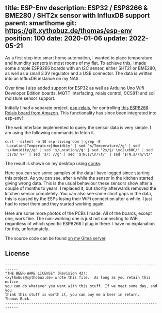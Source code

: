 title: ESP-Env
description: ESP32 / ESP8266 & BME280 / SHT2x sensor with InfluxDB support
parent: smarthome
git: https://git.xythobuz.de/thomas/esp-env
position: 100
date: 2020-01-06
update: 2022-05-21
---

As a first step into smart home automation, I wanted to place temperature and humidity sensors in most rooms of my flat.
To achieve this, I made some simple ESP8266 boards with an I2C sensor, either SHT21 or BME280, as well as a small 3.3V regulator and a USB connector.
The data is written into an InfluxDB instance on my NAS.

Over time I also added support for ESP32 as well as Arduino Uno Wifi Developer Edition boards, MQTT interfacing, relais control, CCS811 and soil moisture sensor support.

Initially I had a separate project, [esp-relais](https://git.xythobuz.de/thomas/esp-relais), for controlling [this ESP8266 Relais board from Amazon](https://amzn.to/3FQdOXB).
This functionality has since been integrated into esp-env!

<!--%
lightgallery([
    [ "img/espenv_10.jpg", "BME280 bedroom, front" ],
    [ "img/espenv_17.jpg", "SHT21 kitchen, front" ],
])
%-->

The web interface implemented to query the sensor data is very simple.
I am using the following commands to fetch it.

    curl --silent -m 10 esp-livingroom | grep -E 'Location|Temperature|Humidity' | sed 's/Temperature//g' | sed 's/Humidity//g' | sed 's/Location//g' | sed '2s/$/ \xc2\xb0C/' | sed '3s/$/ %/' | sed 's/: //g' | sed '$!N;s/\n/\t/' | sed '$!N;s/\n/\t/'

The result is shown on my desktop using [conky](http://conky.sourceforge.net/docs.html).

<!--%
lightgallery([
    [ "img/espenv_screen.png", "Screenshot of web interface" ],
    [ "img/espenv_desktop.png", "Screenshot of desktop data" ]
])
%-->

Here you can see some samples of the data I have logged since starting this project.
As you can see, after a while the sensor in the kitchen started giving wrong data.
This is the usual behaviour these sensors show after a couple of months to years.
I replaced it, but shortly afterwards removed the kitchen sensor completely.
You can also see some short gaps in the data, this is caused by the ESPs losing their WiFi connection after a while.
I just had to reset them and they started working again.

<!--%
lightgallery([
    [ "img/espenv_1.png", "Humidity data from ca. 7 months" ],
    [ "img/espenv_2.png", "Temperature data from ca. 7 months" ]
])
%-->

Here are some more photos of the PCBs I made.
All of the boards, except one, work fine.
The non-working one is just not connecting to WiFi, regardless of which specific ESP8266 I plug in there.
I have no explanation for this, unfortunately.

<!--%
lightgallery([
    [ "img/espenv_3.jpg", "BME280 livingroom, front" ],
    [ "img/espenv_4.jpg", "BME280 livingroom, front bare PCB" ],
    [ "img/espenv_5.jpg", "BME280 livingroom, back" ],
    [ "img/espenv_6.jpg", "SHT21 bathroom, case" ],
    [ "img/espenv_7.jpg", "SHT21 bathroom, front" ],
    [ "img/espenv_8.jpg", "SHT21 bathroom, back" ],
    [ "img/espenv_9.jpg", "BME280 bedroom, case" ],
    [ "img/espenv_11.jpg", "BME280 bedroom, back" ],
    [ "img/espenv_12.jpg", "BME280 storage, front" ],
    [ "img/espenv_13.jpg", "BME280 storage, back" ],
    [ "img/espenv_14.jpg", "non-working, front" ],
    [ "img/espenv_15.jpg", "non-working, back" ],
    [ "img/espenv_16.jpg", "SHT21 kitchen, case" ],
    [ "img/espenv_18.jpg", "SHT21 kitchen, back" ]
])
%-->

The source code can be found [on my Gitea server](https://git.xythobuz.de/thomas/esp-env).

## License

    ----------------------------------------------------------------------------
    "THE BEER-WARE LICENSE" (Revision 42):
    <xythobuz@xythobuz.de> wrote this file.  As long as you retain this notice
    you can do whatever you want with this stuff. If we meet some day, and you
    think this stuff is worth it, you can buy me a beer in return.   Thomas Buck
    ----------------------------------------------------------------------------
